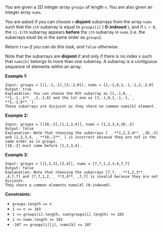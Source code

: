 You are given a 2D integer array `groups` of length `n`. You are also given an
integer array `nums`.

You are asked if you can choose `n` **disjoint** subarrays from the array
`nums` such that the `ith` subarray is equal to `groups[i]` ( **0-indexed** ),
and if `i > 0`, the `(i-1)th` subarray appears **before** the `ith` subarray
in `nums` (i.e. the subarrays must be in the same order as `groups`).

Return `true` _if you can do this task, and_ `false` _otherwise_.

Note that the subarrays are **disjoint** if and only if there is no index `k`
such that `nums[k]` belongs to more than one subarray. A subarray is a
contiguous sequence of elements within an array.



**Example 1:**

    
    
    Input: groups = [[1,-1,-1],[3,-2,0]], nums = [1,-1,0,1,-1,-1,3,-2,0]
    Output: true
    Explanation: You can choose the 0th subarray as [1,-1,0, _ **1,-1,-1**_ ,3,-2,0] and the 1st one as [1,-1,0,1,-1,-1, _ **3,-2,0**_ ].
    These subarrays are disjoint as they share no common nums[k] element.
    

**Example 2:**

    
    
    Input: groups = [[10,-2],[1,2,3,4]], nums = [1,2,3,4,10,-2]
    Output: false
    Explanation: Note that choosing the subarrays [ _ **1,2,3,4**_ ,10,-2] and [1,2,3,4, _ **10,-2**_ ] is incorrect because they are not in the same order as in groups.
    [10,-2] must come before [1,2,3,4].
    

**Example 3:**

    
    
    Input: groups = [[1,2,3],[3,4]], nums = [7,7,1,2,3,4,7,7]
    Output: false
    Explanation: Note that choosing the subarrays [7,7, _ **1,2,3**_ ,4,7,7] and [7,7,1,2, _ **3,4**_ ,7,7] is invalid because they are not disjoint.
    They share a common elements nums[4] (0-indexed).
    



**Constraints:**

  * `groups.length == n`
  * `1 <= n <= 103`
  * `1 <= groups[i].length, sum(groups[i].length) <= 103`
  * `1 <= nums.length <= 103`
  * `-107 <= groups[i][j], nums[k] <= 107`

